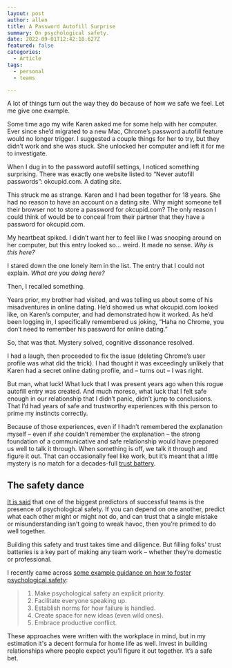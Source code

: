 ```yaml
---
layout: post
author: allen
title: A Password Autofill Surprise
summary: On psychological safety.
date: 2022-09-01T12:42:18.627Z
featured: false
categories:
  - Article
tags:
  - personal
  - teams

---
```


A lot of things turn out the way they do because of how we safe we feel. Let me give one example.

Some time ago my wife Karen asked me for some help with her computer. Ever since she’d migrated to a new Mac, Chrome’s password autofill feature would no longer trigger. I suggested a couple things for her to try, but they didn’t work and she was stuck. She unlocked her computer and left it for me to investigate.

When I dug in to the password autofill settings, I noticed something surprising. There was exactly one website listed to “Never autofill passwords”: okcupid.com. A dating site.

This struck me as strange. Karen and I had been together for 18 years. She had no reason to have an account on a dating site. Why might someone tell their browser not to store a password for okcupid.com? The only reason I could think of would be to conceal from their partner that they have a password for okcupid.com.

My heartbeat spiked. I didn’t want her to feel like I was snooping around on her computer, but this entry looked so… weird. It made no sense. *Why is this here?*

I stared down the one lonely item in the list. The entry that I could not explain. *What are you doing here?*

Then, I recalled something.

Years prior, my brother had visited, and was telling us about some of his misadventures in online dating. He’d showed us what okcupid.com looked like, on Karen’s computer, and had demonstrated how it worked. As he’d been logging in, I specifically remembered us joking, “Haha no Chrome, you don’t need to remember his password for online dating.”

So, that was that. Mystery solved, cognitive dissonance resolved.

I had a laugh, then proceeded to fix the issue (deleting Chrome’s user profile was what did the trick). I had thought it was exceedingly unlikely that Karen had a secret online dating profile, and – turns out – I was right.

But man, what luck! What luck that I was present years ago when this rogue autofill entry was created. And much moreso, what luck that I felt safe enough in our relationship that I didn’t panic, didn’t jump to conclusions. That I’d had years of safe and trustworthy experiences with this person to prime my instincts correctly.

Because of those experiences, even if I hadn’t remembered the explanation myself – even if *she* couldn’t remember the explanation – the strong foundation of a communicative and safe relationship would have prepared us well to talk it through. When something is off, we talk it through and figure it out. That can occasionally feel like work, but it’s meant that a little mystery is no match for a decades-full [trust battery](https://sketchplanations.com/the-trust-battery).

## The safety dance

[It is said](https://rework.withgoogle.com/print/guides/5721312655835136/) that one of the biggest predictors of successful teams is the presence of psychological safety. If you can depend on one another, predict what each other might or might not do, and can trust that a single mistake or misunderstanding isn’t going to wreak havoc, then you’re primed to do well together.

Building this safety and trust takes time and diligence. But filling folks' trust batteries is a key part of making any team work – whether they're domestic or professional.

I recently came across [some example guidance on how to foster psychological safety](https://www.ccl.org/articles/leading-effectively-articles/what-is-psychological-safety-at-work/): 

> 1. Make psychological safety an explicit priority.
> 2. Facilitate everyone speaking up.
> 3. Establish norms for how failure is handled.
> 4. Create space for new ideas (even wild ones).
> 5. Embrace productive conflict.

These approaches were written with the workplace in mind, but in my estimation it's a decent formula for home life as well. Invest in building relationships where people expect you’ll figure it out together. It’s a safe bet.
